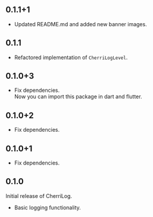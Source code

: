 ## 0.1.1+1

- Updated README.md and added new banner images.

## 0.1.1

- Refactored implementation of `CherriLogLevel`.

## 0.1.0+3

- Fix dependencies.  
  Now you can import this package in dart and flutter.

## 0.1.0+2

- Fix dependencies.

## 0.1.0+1

- Fix dependencies.

## 0.1.0

Initial release of CherriLog.

- Basic logging functionality.
